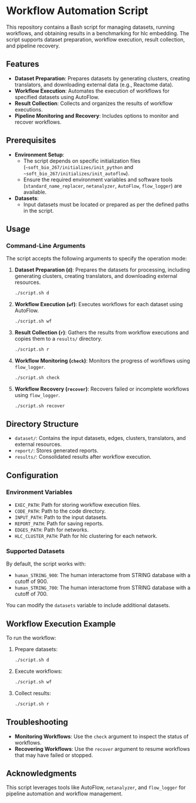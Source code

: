 # Workflow Automation Script

This repository contains a Bash script for managing datasets, running workflows, and obtaining results in a benchmarking for hlc embedding. The script supports dataset preparation, workflow execution, result collection, and pipeline recovery.

## Features

- **Dataset Preparation**: Prepares datasets by generating clusters, creating translators, and downloading external data (e.g., Reactome data).
- **Workflow Execution**: Automates the execution of workflows for specified datasets using AutoFlow.
- **Result Collection**: Collects and organizes the results of workflow executions.
- **Pipeline Monitoring and Recovery**: Includes options to monitor and recover workflows.

## Prerequisites

- **Environment Setup**:
  - The script depends on specific initialization files (`~soft_bio_267/initializes/init_python` and `~soft_bio_267/initializes/init_autoflow`).
  - Ensure the required environment variables and software tools (`standard_name_replacer`, `netanalyzer`, `AutoFlow`, `flow_logger`) are available.
- **Datasets**:
  - Input datasets must be located or prepared as per the defined paths in the script.

## Usage

### Command-Line Arguments

The script accepts the following arguments to specify the operation mode:

1. **Dataset Preparation (`d`)**:
   Prepares the datasets for processing, including generating clusters, creating translators, and downloading external resources.
   ```bash
   ./script.sh d
   ```

2. **Workflow Execution (`wf`)**:
   Executes workflows for each dataset using AutoFlow.
   ```bash
   ./script.sh wf
   ```

3. **Result Collection (`r`)**:
   Gathers the results from workflow executions and copies them to a `results/` directory.
   ```bash
   ./script.sh r
   ```

4. **Workflow Monitoring (`check`)**:
   Monitors the progress of workflows using `flow_logger`.
   ```bash
   ./script.sh check
   ```

5. **Workflow Recovery (`recover`)**:
   Recovers failed or incomplete workflows using `flow_logger`.
   ```bash
   ./script.sh recover
   ```

## Directory Structure

- `dataset/`: Contains the input datasets, edges, clusters, translators, and external resources.
- `report/`: Stores generated reports.
- `results/`: Consolidated results after workflow execution.

## Configuration

### Environment Variables

- `EXEC_PATH`: Path for storing workflow execution files.
- `CODE_PATH`: Path to the code directory.
- `INPUT_PATH`: Path to the input datasets.
- `REPORT_PATH`: Path for saving reports.
- `EDGES_PATH`: Path for networks.
- `HLC_CLUSTER_PATH`: Path for hlc clustering for each network.

### Supported Datasets

By default, the script works with:
- `human_STRING_900`: The human interactome from STRING database with a cutoff of 900.
- `human_STRING_700`: The human interactome from STRING database with a cutoff of 700.

You can modify the `datasets` variable to include additional datasets.

## Workflow Execution Example

To run the workflow:
1. Prepare datasets:
   ```bash
   ./script.sh d
   ```
2. Execute workflows:
   ```bash
   ./script.sh wf
   ```
3. Collect results:
   ```bash
   ./script.sh r
   ```

## Troubleshooting

- **Monitoring Workflows**: Use the `check` argument to inspect the status of workflows.
- **Recovering Workflows**: Use the `recover` argument to resume workflows that may have failed or stopped.

## Acknowledgments

This script leverages tools like AutoFlow, `netanalyzer`, and `flow_logger` for pipeline automation and workflow management.


